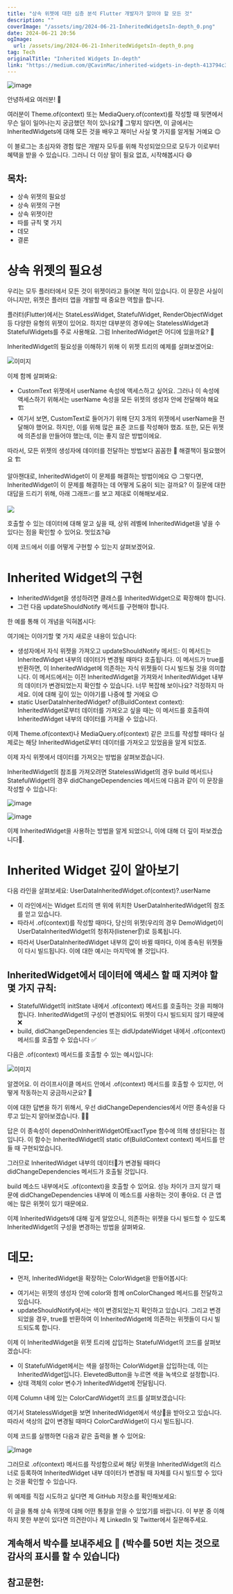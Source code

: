 ```yaml
---
title: "상속 위젯에 대한 심층 분석 Flutter 개발자가 알아야 할 모든 것"
description: ""
coverImage: "/assets/img/2024-06-21-InheritedWidgetsIn-depth_0.png"
date: 2024-06-21 20:56
ogImage: 
  url: /assets/img/2024-06-21-InheritedWidgetsIn-depth_0.png
tag: Tech
originalTitle: "Inherited Widgets In-depth"
link: "https://medium.com/@CavinMac/inherited-widgets-in-depth-413794c3b3d9"
---
```



![image](/assets/img/2024-06-21-InheritedWidgetsIn-depth_0.png)

안녕하세요 여러분! 👋

여러분이 Theme.of(context) 또는 MediaQuery.of(context)를 작성할 때 뒷면에서 무슨 일이 일어나는지 궁금했던 적이 있나요?🤔 그렇지 않다면, 이 글에서는 InheritedWidgets에 대해 모든 것을 배우고 재미난 사실 몇 가지를 알게될 거예요 😉

이 블로그는 초심자와 경험 많은 개발자 모두를 위해 작성되었으므로 모두가 이로부터 혜택을 받을 수 있습니다. 그러니 더 이상 말이 필요 없죠, 시작해봅시다 😄

<div class="content-ad"></div>

## 목차:

- 상속 위젯의 필요성
- 상속 위젯의 구현
- 상속 위젯이란
- 따를 규칙 몇 가지
- 데모
- 결론

# 상속 위젯의 필요성

우리는 모두 플러터에서 모든 것이 위젯이라고 들어본 적이 있습니다. 이 문장은 사실이 아니지만, 위젯은 플러터 앱을 개발할 때 중요한 역할을 합니다.

<div class="content-ad"></div>

플러터(Flutter)에서는 StateLessWidget, StatefulWidget, RenderObjectWidget 등 다양한 유형의 위젯이 있어요. 하지만 대부분의 경우에는 StatelessWidget과 StatefulWidgets를 주로 사용해요. 그럼 InheritedWidget은 어디에 있을까요? 🤔

InheritedWidget의 필요성을 이해하기 위해 이 위젯 트리의 예제를 살펴보겠어요:

![이미지](/assets/img/2024-06-21-InheritedWidgetsIn-depth_1.png)

이제 함께 살펴봐요:

<div class="content-ad"></div>

- CustomText 위젯에서 userName 속성에 액세스하고 싶어요. 그러나 이 속성에 액세스하기 위해서는 userName 속성을 모든 위젯의 생성자 안에 전달해야 해요 🏗️
- 여기서 보면, CustomText로 들어가기 위해 단지 3개의 위젯에서 userName을 전달해야 했어요. 하지만, 이를 위해 많은 표준 코드를 작성해야 했죠. 또한, 모든 위젯에 의존성을 만들어야 했는데, 이는 좋지 않은 방법이에요.

따라서, 모든 위젯의 생성자에 데이터를 전달하는 방법보다 꼼꼼한 💪 해결책이 필요했어요 🏗️

알아챈대로, InheritedWidget이 이 문제를 해결하는 방법이에요 😉 그렇다면, InheritedWidget이 이 문제를 해결하는 데 어떻게 도움이 되는 걸까요? 이 질문에 대한 대답을 드리기 위해, 아래 그래프📈를 보고 제대로 이해해보세요.

<img src="/assets/img/2024-06-21-InheritedWidgetsIn-depth_2.png" />

<div class="content-ad"></div>

호출할 수 있는 데이터에 대해 알고 싶을 때, 상위 레벨에 InheritedWidget을 넣을 수 있다는 점을 확인할 수 있어요. 멋있죠?😃

이제 코드에서 이를 어떻게 구현할 수 있는지 살펴보겠어요.

# Inherited Widget의 구현

- InheritedWidget을 생성하려면 클래스를 InheritedWidget으로 확장해야 합니다.
- 그런 다음 updateShouldNotify 메서드를 구현해야 합니다.

<div class="content-ad"></div>

한 예를 통해 이 개념을 익혀봅시다:

여기에는 이야기할 몇 가지 새로운 내용이 있습니다:

- 생성자에서 자식 위젯을 가져오고 updateShouldNotify 메서드: 이 메서드는 InheritedWidget 내부의 데이터가 변경될 때마다 호출됩니다. 이 메서드가 true를 반환하면, 이 InheritedWidget에 의존하는 자식 위젯들이 다시 빌드될 것을 의미합니다. 이 메서드에서는 이전 InheritedWidget을 가져와서 InheritedWidget 내부의 데이터가 변경되었는지 확인할 수 있습니다. 너무 복잡해 보이나요? 걱정하지 마세요. 이에 대해 깊이 있는 이야기를 나중에 할 거에요 😉
- static UserDataInheritedWidget? of(BuildContext context): InheritedWidget로부터 데이터를 가져오고 싶을 때는 이 메서드를 호출하여 InheritedWidget 내부의 데이터를 가져올 수 있습니다.

이제 Theme.of(context)나 MediaQuery.of(context) 같은 코드를 작성할 때마다 실제로는 해당 InheritedWidget로부터 데이터를 가져오고 있었음을 알게 되었죠.

<div class="content-ad"></div>

이제 자식 위젯에서 데이터를 가져오는 방법을 살펴보겠습니다. 

InheritedWidget의 참조를 가져오려면 StatelessWidget의 경우 build 메서드나 StatefulWidget의 경우 didChangeDependencies 메서드에 다음과 같이 이 문장을 작성할 수 있습니다:

![image](/assets/img/2024-06-21-InheritedWidgetsIn-depth_3.png)

![image](/assets/img/2024-06-21-InheritedWidgetsIn-depth_4.png)

<div class="content-ad"></div>

이제 InheritedWidget을 사용하는 방법을 알게 되었으니, 이에 대해 더 깊이 파보겠습니다🤖.

# Inherited Widget 깊이 알아보기

다음 라인을 살펴보세요: UserDataInheritedWidget.of(context)?.userName

- 이 라인에서는 Widget 트리의 맨 위에 위치한 UserDataInheritedWidget의 참조를 얻고 있습니다.
- 따라서 .of(context)를 작성할 때마다, 당신의 위젯(우리의 경우 DemoWidget)이 UserDataInheritedWidget의 청취자(listener👂)로 등록됩니다.
- 따라서 UserDataInheritedWidget 내부의 값이 바뀔 때마다, 이에 종속된 위젯들이 다시 빌드됩니다. 이에 대한 예시는 마지막에 볼 것입니다.

<div class="content-ad"></div>

## InheritedWidget에서 데이터에 액세스 할 때 지켜야 할 몇 가지 규칙:

- StatefulWidget의 initState 내에서 .of(context) 메서드를 호출하는 것을 피해야 합니다. InheritedWidget의 구성이 변경되어도 위젯이 다시 빌드되지 않기 때문에 ❌
- build, didChangeDependencies 또는 didUpdateWidget 내에서 .of(context) 메서드를 호출할 수 있습니다 ✅

다음은 .of(context) 메서드를 호출할 수 있는 예시입니다:

![이미지](/assets/img/2024-06-21-InheritedWidgetsIn-depth_5.png)

<div class="content-ad"></div>

알겠어요. 이 라이프사이클 메서드 안에서 .of(context) 메서드를 호출할 수 있지만, 어떻게 작동하는지 궁금하시군요? 🤔

이에 대한 답변을 하기 위해서, 우선 didChangeDependencies에서 어떤 종속성을 다루고 있는지 알아보겠습니다. 🤔💭

답은 이 종속성이 dependOnInheritWidgetOfExactType 함수에 의해 생성된다는 점입니다. 이 함수는 InheritedWidget의 static of(BuildContext context) 메서드를 만들 때 구현되었습니다.

그러므로 InheritedWidget 내부의 데이터💽가 변경될 때마다 didChangeDependencies 메서드가 호출될 것입니다.

<div class="content-ad"></div>

build 메소드 내부에서도 .of(context)을 호출할 수 있어요. 성능 차이가 크지 않기 때문에 didChangeDependencies 내부에 이 메소드를 사용하는 것이 좋아요. 더 큰 앱에는 많은 위젯이 있기 때문에요.

이제 InheritedWidgets에 대해 깊게 알았으니, 의존하는 위젯을 다시 빌드할 수 있도록 InheritedWidget의 구성을 변경하는 방법을 살펴봐요.

# 데모:

- 먼저, InheritedWidget을 확장하는 ColorWidget을 만들어봅시다:

<div class="content-ad"></div>

- 여기서는 위젯의 생성자 안에 color와 함께 onColorChanged 메서드를 전달하고 있습니다.
- updateShouldNotify에서는 색이 변경되었는지 확인하고 있습니다. 그리고 변경되었을 경우, true를 반환하여 이 InheritedWidget에 의존하는 위젯들이 다시 빌드되도록 합니다.

이제 이 InheritedWidget을 위젯 트리에 삽입하는 StatefulWidget의 코드를 살펴보겠습니다:

- 이 StatefulWidget에서는 색을 설정하는 ColorWidget을 삽입하는데, 이는 InheritedWidget입니다. ElevetedButton을 누르면 색을 녹색으로 설정합니다.
- 상태 객체의 color 변수가 InheritedWidget에 전달됩니다.

이제 Column 내에 있는 ColorCardWidget의 코드를 살펴보겠습니다:

<div class="content-ad"></div>

여기서 StatelessWidget을 보면 InheritedWidget에서 색상🎨을 받아오고 있습니다. 따라서 색상의 값이 변경될 때마다 ColorCardWidget이 다시 빌드됩니다.

이제 코드를 실행하면 다음과 같은 출력을 볼 수 있어요:

![Image](https://miro.medium.com/v2/resize:fit:748/0*glpgY0XHAbtBZWPz.gif)

그러므로 .of(context) 메서드를 작성함으로써 해당 위젯을 InheritedWidget의 리스너로 등록하여 InheritedWidget 내부 데이터가 변경될 때 자체를 다시 빌드할 수 있다는 것을 확인할 수 있습니다.

<div class="content-ad"></div>

위 예제를 직접 시도하고 싶다면 제 GitHub 저장소를 확인해보세요:

이 글을 통해 상속 위젯에 대해 어떤 통찰을 얻을 수 있었기를 바랍니다. 이 부분 중 이해하지 못한 부분이 있다면 의견란이나 제 LinkedIn 및 Twitter에서 질문해주세요.

## 계속해서 박수를 보내주세요 👏 (박수를 50번 치는 것으로 감사의 표시를 할 수 있습니다)

## 참고문헌: